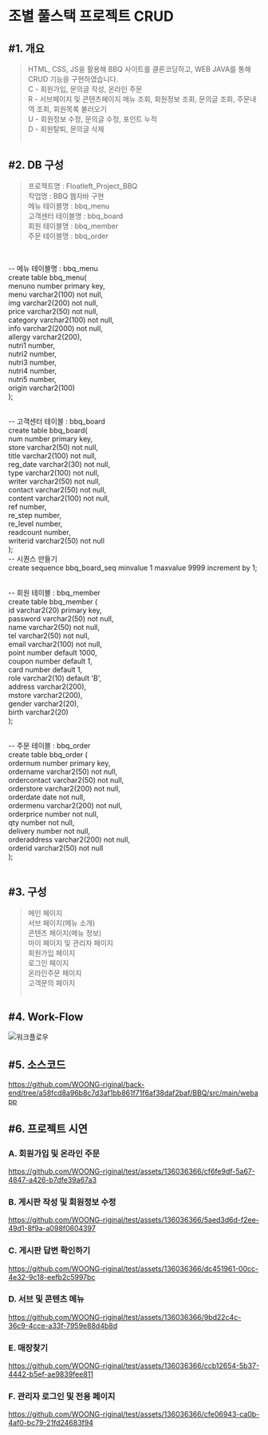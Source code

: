 <h1>조별 풀스택 프로젝트 CRUD</h1>

<h2>#1. 개요</h2>

> HTML, CSS, JS을 활용해 BBQ 사이트를 클론코딩하고, WEB JAVA를 통해 CRUD 기능을 구현하였습니다.<br>
> C - 회원가입, 문의글 작성, 온라인 주문<br>
> R - 서브페이지 및 콘텐츠페이지 메뉴 조회, 회원정보 조회, 문의글 조회, 주문내역 조회, 회원목록 불러오기<br>
> U - 회원정보 수정, 문의글 수정, 포인트 누적<br>
> D - 회원탈퇴, 문의글 삭제
<br><br>


<h2>#2. DB 구성</h2>

> 프로젝트명 : Floatleft_Project_BBQ<br>
> 작업명 : BBQ 웹자바 구현<br>
> 메뉴 테이블명 : bbq_menu<br>
> 고객센터 테이블명 : bbq_board<br>
> 회원 테이블명 : bbq_member<br>
> 주문 테이블명 : bbq_order<br>
<br>

-- 메뉴 테이블명 : bbq_menu<br>
create table bbq_menu(<br>
    menuno number primary key,<br>
    menu varchar2(100) not null,<br>
    img varchar2(200) not null,<br>
    price varchar2(50) not null,<br>
    category varchar2(100) not null,<br>
    info varchar2(2000) not null,<br>
    allergy varchar2(200),<br>
    nutri1 number,<br>
    nutri2 number,<br>
    nutri3 number,<br>
    nutri4 number,<br>
    nutri5 number,<br>
    origin varchar2(100)<br>
);<br><br>

-- 고객센터 테이블 : bbq_board<br>
create table bbq_board(<br>
    num number primary key,<br>
    store varchar2(50) not null,<br>
    title varchar2(100) not null,<br>
    reg_date varchar2(30) not null,<br>
    type varchar2(100) not null,<br>
    writer varchar2(50) not null,<br>
    contact varchar2(50) not null,<br>
    content varchar2(100) not null,<br>
    ref number,<br>
    re_step number,<br>
    re_level number,<br>
    readcount number,<br>
    writerid varchar2(50) not null<br>
);<br>
-- 시퀀스 만들기<br>
create sequence bbq_board_seq minvalue 1 maxvalue 9999 increment by 1;<br><br>

-- 회원 테이블 : bbq_member<br>
create table bbq_member (<br>
    id  varchar2(20) primary key,<br>
    password varchar2(50) not null,<br>
    name varchar2(50) not null,<br>
    tel varchar2(50) not null,<br>
    email varchar2(100) not null,<br>
    point number default 1000,<br>
    coupon number default 1,<br>
    card number default 1,<br>
    role varchar2(10) default 'B',<br>
    address varchar2(200),<br>
    mstore varchar2(200),<br>
    gender varchar2(20),<br>
    birth varchar2(20)<br>
);<br><br>

-- 주문 테이블 : bbq_order<br>
create table bbq_order (<br>
    ordernum  number primary key,<br>
    ordername varchar2(50) not null,<br>
    ordercontact varchar2(50) not null,<br>
    orderstore varchar2(200) not null,<br>
    orderdate date not null,<br>
    ordermenu varchar2(200) not null,<br>
    orderprice number not null,<br>
    qty number not null,<br>
    delivery number not null,<br>
    orderaddress varchar2(200) not null,<br>
    orderid varchar2(50) not null<br>
);<br><br>


<h2>#3. 구성</h2>

> 메인 페이지<br>
> 서브 페이지(메뉴 소개)<br>
> 콘텐츠 페이지(메뉴 정보)<br>
> 마이 페이지 및 관리자 페이지<br>
> 회원가입 페이지<br>
> 로그인 페이지<br>
> 온라인주문 페이지<br>
> 고객문의 페이지
<br><br>


<h2>#4. Work-Flow</h2>

![워크플로우](https://github.com/WOONG-riginal/Team-Project/assets/136036366/bfc6ba18-0ed0-4342-a5d6-71a06e568851)



<h2>#5. 소스코드</h2>

https://github.com/WOONG-riginal/back-end/tree/a58fcd8a96b8c7d3af1bb861f71f6af38daf2baf/BBQ/src/main/webapp

<h2>#6. 프로젝트 시연</h2>

  <h3>A. 회원가입 및 온라인 주문</h3>

  https://github.com/WOONG-riginal/test/assets/136036366/cf6fe9df-5a67-4847-a426-b7dfe39a67a3

  <h3>B. 게시판 작성 및 회원정보 수정</h3>

  https://github.com/WOONG-riginal/test/assets/136036366/5aed3d6d-f2ee-49d1-8f9a-a098f0604397

  <h3>C. 게시판 답변 확인하기</h3>

  https://github.com/WOONG-riginal/test/assets/136036366/dc451961-00cc-4e32-9c18-eefb2c5997bc

  <h3>D. 서브 및 콘텐츠 메뉴</h3>

  https://github.com/WOONG-riginal/test/assets/136036366/9bd22c4c-36c9-4cce-a33f-7959e88d4b8d

  <h3>E. 매장찾기</h3>

  https://github.com/WOONG-riginal/test/assets/136036366/ccb12654-5b37-4442-b5ef-ae9839fee811

  <h3>F. 관리자 로그인 및 전용 페이지</h3>

  https://github.com/WOONG-riginal/test/assets/136036366/cfe06943-ca0b-4af0-bc79-21fd24683f94
